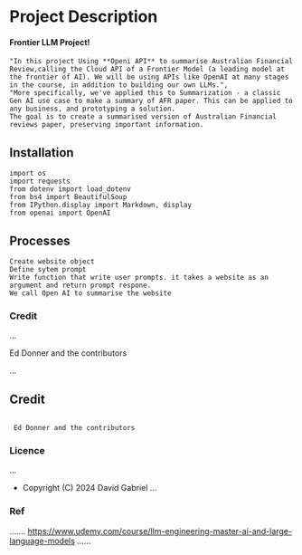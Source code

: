 # Project Description

####  Frontier LLM Project!
    "In this project Using **Openi API** to summarise Australian Financial Review,calling the Cloud API of a Frontier Model (a leading model at the frontier of AI). We will be using APIs like OpenAI at many stages in the course, in addition to building our own LLMs.",
    "More specifically, we've applied this to Summarization - a classic Gen AI use case to make a summary of AFR paper. This can be applied to any business, and prototyping a solution.
    The goal is to create a summarised version of Australian Financial reviews paper, preserving important information.


## Installation
```
import os
import requests
from dotenv import load_dotenv
from bs4 import BeautifulSoup
from IPython.display import Markdown, display
from openai import OpenAI
```
## Processes
```
Create website object
Define sytem prompt
Write function that write user prompts. it takes a website as an argument and return prompt respone.
We call Open AI to summarise the website

```



### Credit #####
...

 Ed Donner and the contributors

...

## Credit 
```

 Ed Donner and the contributors

```

### Licence 

...
 - Copyright (C) 2024 David Gabriel
...

### Ref
.......
https://www.udemy.com/course/llm-engineering-master-ai-and-large-language-models
......
